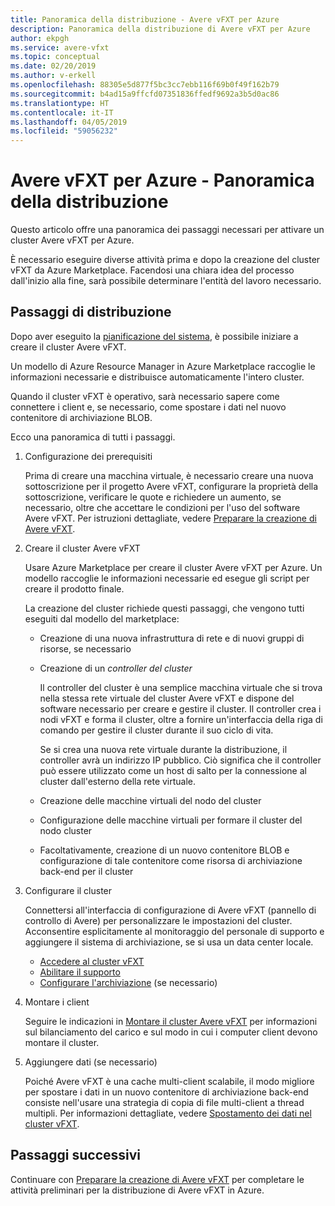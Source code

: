 ```yaml
---
title: Panoramica della distribuzione - Avere vFXT per Azure
description: Panoramica della distribuzione di Avere vFXT per Azure
author: ekpgh
ms.service: avere-vfxt
ms.topic: conceptual
ms.date: 02/20/2019
ms.author: v-erkell
ms.openlocfilehash: 88305e5d877f5bc3cc7ebb116f69b0f49f162b79
ms.sourcegitcommit: b4ad15a9ffcfd07351836ffedf9692a3b5d0ac86
ms.translationtype: HT
ms.contentlocale: it-IT
ms.lasthandoff: 04/05/2019
ms.locfileid: "59056232"
---
```

# <a name="avere-vfxt-for-azure---deployment-overview"></a>Avere vFXT per Azure - Panoramica della distribuzione

Questo articolo offre una panoramica dei passaggi necessari per attivare un cluster Avere vFXT per Azure.

È necessario eseguire diverse attività prima e dopo la creazione del cluster vFXT da Azure Marketplace. Facendosi una chiara idea del processo dall'inizio alla fine, sarà possibile determinare l'entità del lavoro necessario. 

## <a name="deployment-steps"></a>Passaggi di distribuzione

Dopo aver eseguito la [pianificazione del sistema](avere-vfxt-deploy-plan.md), è possibile iniziare a creare il cluster Avere vFXT. 

Un modello di Azure Resource Manager in Azure Marketplace raccoglie le informazioni necessarie e distribuisce automaticamente l'intero cluster. 

Quando il cluster vFXT è operativo, sarà necessario sapere come connettere i client e, se necessario, come spostare i dati nel nuovo contenitore di archiviazione BLOB.  

Ecco una panoramica di tutti i passaggi.

1. Configurazione dei prerequisiti 

   Prima di creare una macchina virtuale, è necessario creare una nuova sottoscrizione per il progetto Avere vFXT, configurare la proprietà della sottoscrizione, verificare le quote e richiedere un aumento, se necessario, oltre che accettare le condizioni per l'uso del software Avere vFXT. Per istruzioni dettagliate, vedere [Preparare la creazione di Avere vFXT](avere-vfxt-prereqs.md).

1. Creare il cluster Avere vFXT 

   Usare Azure Marketplace per creare il cluster Avere vFXT per Azure. Un modello raccoglie le informazioni necessarie ed esegue gli script per creare il prodotto finale.

   La creazione del cluster richiede questi passaggi, che vengono tutti eseguiti dal modello del marketplace: 

   * Creazione di una nuova infrastruttura di rete e di nuovi gruppi di risorse, se necessario
   * Creazione di un *controller del cluster*  

     Il controller del cluster è una semplice macchina virtuale che si trova nella stessa rete virtuale del cluster Avere vFXT e dispone del software necessario per creare e gestire il cluster. Il controller crea i nodi vFXT e forma il cluster, oltre a fornire un'interfaccia della riga di comando per gestire il cluster durante il suo ciclo di vita.

     Se si crea una nuova rete virtuale durante la distribuzione, il controller avrà un indirizzo IP pubblico. Ciò significa che il controller può essere utilizzato come un host di salto per la connessione al cluster dall'esterno della rete virtuale.

   * Creazione delle macchine virtuali del nodo del cluster

   * Configurazione delle macchine virtuali per formare il cluster del nodo cluster

   * Facoltativamente, creazione di un nuovo contenitore BLOB e configurazione di tale contenitore come risorsa di archiviazione back-end per il cluster

1. Configurare il cluster 

   Connettersi all'interfaccia di configurazione di Avere vFXT (pannello di controllo di Avere) per personalizzare le impostazioni del cluster. Acconsentire esplicitamente al monitoraggio del personale di supporto e aggiungere il sistema di archiviazione, se si usa un data center locale.

   * [Accedere al cluster vFXT](avere-vfxt-cluster-gui.md)
   * [Abilitare il supporto](avere-vfxt-enable-support.md)
   * [Configurare l'archiviazione](avere-vfxt-add-storage.md) (se necessario)

1. Montare i client

   Seguire le indicazioni in [Montare il cluster Avere vFXT](avere-vfxt-mount-clients.md) per informazioni sul bilanciamento del carico e sul modo in cui i computer client devono montare il cluster.

1. Aggiungere dati (se necessario)

   Poiché Avere vFXT è una cache multi-client scalabile, il modo migliore per spostare i dati in un nuovo contenitore di archiviazione back-end consiste nell'usare una strategia di copia di file multi-client a thread multipli. Per informazioni dettagliate, vedere [Spostamento dei dati nel cluster vFXT](avere-vfxt-data-ingest.md).

## <a name="next-steps"></a>Passaggi successivi

Continuare con [Preparare la creazione di Avere vFXT](avere-vfxt-prereqs.md) per completare le attività preliminari per la distribuzione di Avere vFXT in Azure. 